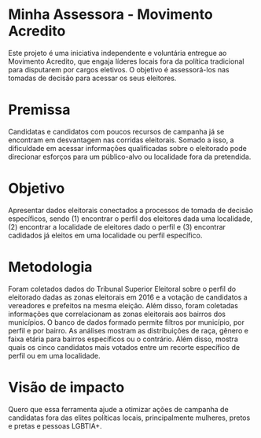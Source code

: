 # Minha Assessora - Movimento Acredito 
Este projeto é uma iniciativa independente e voluntária entregue ao Movimento Acredito, que engaja líderes locais fora da política tradicional para disputarem por cargos eletivos. O objetivo é assessorá-los nas tomadas de decisão para acessar os seus eleitores.

# Premissa
Candidatas e candidatos com poucos recursos de campanha já se encontram em desvantagem nas corridas eleitorais. Somado a isso, a dificuldade em acessar informações qualificadas sobre o eleitorado pode direcionar esforços para um público-alvo ou localidade fora da pretendida.  

# Objetivo 
Apresentar dados eleitorais conectados a processos de tomada de decisão específicos, sendo (1) encontrar o perfil dos eleitores dada uma localidade, (2) encontrar a localidade de eleitores dado o perfil e (3) encontrar cadidados já eleitos em uma localidade ou perfil específico.

# Metodologia
Foram coletados dados do Tribunal Superior Eleitoral sobre o perfil do eleitorado dadas as zonas eleitorais em 2016 e a votação de candidatos a vereadores e prefeitos na mesma eleição. Além disso, foram coletadas informações que correlacionam as zonas eleitorais aos bairros dos municípios. O banco de dados formado permite filtros por município, por perfil e por bairro. As análises mostram as distribuições de raça, gênero e faixa etária para bairros específicos ou o contrário. Além disso, mostra quais os cinco candidatos mais votados entre um recorte específico de perfil ou em uma localidade.

# Visão de impacto
Quero que essa ferramenta ajude a otimizar ações de campanha de candidatas fora das elites políticas locais, principalmente mulheres, pretos e pretas e pessoas LGBTIA+.
